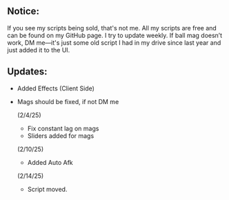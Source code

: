 ## Notice: 

If you see my scripts being sold, that's not me. All my scripts are free and can be found on my GitHub page. I try to update weekly. If ball mag doesn’t work, DM me—it's just some old script I had in my drive since last year and just added it to the UI.

## Updates:

- Added Effects (Client Side)
- Mags should be fixed, if not DM me

  (2/4/25)

  - Fix constant lag on mags
  - Sliders added for mags

  (2/10/25)

  - Added Auto Afk
 
  (2/14/25)

  - Script moved.






